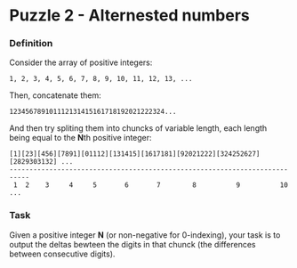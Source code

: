 # Puzzle 2 - Alternested numbers

### Definition

Consider the array of positive integers:

    1, 2, 3, 4, 5, 6, 7, 8, 9, 10, 11, 12, 13, ...
    
Then, concatenate them:

    123456789101112131415161718192021222324...
    
And then try spliting them into chuncks of variable length, each length being equal to the **N**th positive integer:

    [1][23][456][7891][01112][131415][1617181][92021222][324252627][2829303132] ...
    ---------------------------------------------------------------------------
     1  2    3     4     5       6       7        8          9          10      ...
     
 ### Task
 
 Given a positive integer **N** (or non-negative for 0-indexing), your task is to output the deltas bewteen the digits in that chunck (the differences between consecutive digits).
